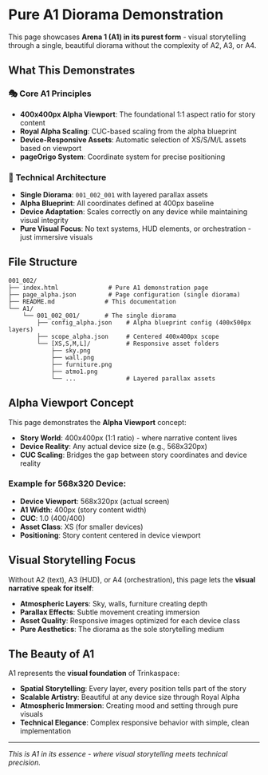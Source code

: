 # Pure A1 Diorama Demonstration

This page showcases **Arena 1 (A1) in its purest form** - visual storytelling through a single, beautiful diorama without the complexity of A2, A3, or A4.

## What This Demonstrates

### 🎭 **Core A1 Principles**
- **400x400px Alpha Viewport**: The foundational 1:1 aspect ratio for story content
- **Royal Alpha Scaling**: CUC-based scaling from the alpha blueprint
- **Device-Responsive Assets**: Automatic selection of XS/S/M/L assets based on viewport
- **pageOrigo System**: Coordinate system for precise positioning

### 📐 **Technical Architecture**
- **Single Diorama**: `001_002_001` with layered parallax assets
- **Alpha Blueprint**: All coordinates defined at 400px baseline
- **Device Adaptation**: Scales correctly on any device while maintaining visual integrity
- **Pure Visual Focus**: No text systems, HUD elements, or orchestration - just immersive visuals

## File Structure

```
001_002/
├── index.html              # Pure A1 demonstration page
├── page_alpha.json         # Page configuration (single diorama)
├── README.md              # This documentation
└── A1/
    └── 001_002_001/       # The single diorama
        ├── config_alpha.json    # Alpha blueprint config (400x500px layers)
        ├── scope_alpha.json     # Centered 400x400px scope
        └── [XS,S,M,L]/          # Responsive asset folders
            ├── sky.png
            ├── wall.png
            ├── furniture.png
            ├── atmo1.png
            └── ...              # Layered parallax assets
```

## Alpha Viewport Concept

This page demonstrates the **Alpha Viewport** concept:
- **Story World**: 400x400px (1:1 ratio) - where narrative content lives
- **Device Reality**: Any actual device size (e.g., 568x320px)
- **CUC Scaling**: Bridges the gap between story coordinates and device reality

### Example for 568x320 Device:
- **Device Viewport**: 568x320px (actual screen)
- **A1 Width**: 400px (story content width)  
- **CUC**: 1.0 (400/400)
- **Asset Class**: XS (for smaller devices)
- **Positioning**: Story content centered in device viewport

## Visual Storytelling Focus

Without A2 (text), A3 (HUD), or A4 (orchestration), this page lets the **visual narrative speak for itself**:
- **Atmospheric Layers**: Sky, walls, furniture creating depth
- **Parallax Effects**: Subtle movement creating immersion  
- **Asset Quality**: Responsive images optimized for each device class
- **Pure Aesthetics**: The diorama as the sole storytelling medium

## The Beauty of A1

A1 represents the **visual foundation** of Trinkaspace:
- **Spatial Storytelling**: Every layer, every position tells part of the story
- **Scalable Artistry**: Beautiful at any device size through Royal Alpha
- **Atmospheric Immersion**: Creating mood and setting through pure visuals
- **Technical Elegance**: Complex responsive behavior with simple, clean implementation

---

*This is A1 in its essence - where visual storytelling meets technical precision.*
